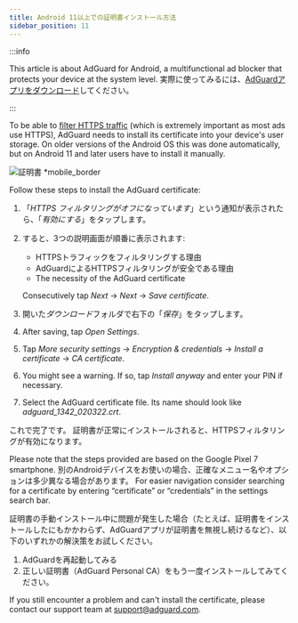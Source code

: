 ```yaml
---
title: Android 11以上での証明書インストール方法
sidebar_position: 11
---
```


:::info

This article is about AdGuard for Android, a multifunctional ad blocker that protects your device at the system level. 実際に使ってみるには、[AdGuardアプリをダウンロード](https://agrd.io/download-kb-adblock)してください。

:::

To be able to [filter HTTPS traffic](/general/https-filtering/what-is-https-filtering.md) (which is extremely important as most ads use HTTPS), AdGuard needs to install its certificate into your device's user storage. On older versions of the Android OS this was done automatically, but on Android 11 and later users have to install it manually.

![証明書 *mobile_border](https://cdn.adtidy.org/content/kb/ad_blocker/android/solving_problems/manual-certificate/g.gif)

Follow these steps to install the AdGuard certificate:

1. 「*HTTPS フィルタリングがオフになっています*」という通知が表示されたら、「*有効にする*」をタップします。

1. すると、3つの説明画面が順番に表示されます:
    - HTTPSトラフィックをフィルタリングする理由
    - AdGuardによるHTTPSフィルタリングが安全である理由
    - The necessity of the AdGuard certificate

    Consecutively tap *Next* → *Next* → *Save certificate*.

1. 開いた*ダウンロード*フォルダで右下の「*保存*」をタップします。

1. After saving, tap *Open Settings*.

1. Tap *More security settings* → *Encryption & credentials* → *Install a certificate* → *CA certificate*.

1. You might see a warning. If so, tap *Install anyway* and enter your PIN if necessary.

1. Select the AdGuard certificate file. Its name should look like *adguard_1342_020322.crt*.

これで完了です。 証明書が正常にインストールされると、HTTPSフィルタリングが有効になります。

Please note that the steps provided are based on the Google Pixel 7 smartphone. 別のAndroidデバイスをお使いの場合、正確なメニュー名やオプションは多少異なる場合があります。 For easier navigation consider searching for a certificate by entering “certificate” or “credentials” in the settings search bar.

証明書の手動インストール中に問題が発生した場合（たとえば、証明書をインストールしたにもかかわらず、AdGuardアプリが証明書を無視し続けるなど）、以下のいずれかの解決策をお試しください。

1. AdGuardを再起動してみる
2. 正しい証明書（AdGuard Personal CA）をもう一度インストールしてみてください。

If you still encounter a problem and can't install the certificate, please contact our support team at <support@adguard.com>.
